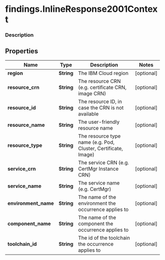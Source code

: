 # findings.InlineResponse2001Context

### Description

## Properties
Name | Type | Description | Notes
------------ | ------------- | ------------- | -------------
**region** | **String** | The IBM Cloud region | [optional] 
**resource_crn** | **String** | The resource CRN (e.g. certificate CRN, image CRN) | [optional] 
**resource_id** | **String** | The resource ID, in case the CRN is not available | [optional] 
**resource_name** | **String** | The user-friendly resource name | [optional] 
**resource_type** | **String** | The resource type name (e.g. Pod, Cluster, Certificate, Image) | [optional] 
**service_crn** | **String** | The service CRN (e.g. CertMgr Instance CRN) | [optional] 
**service_name** | **String** | The service name (e.g. CertMgr) | [optional] 
**environment_name** | **String** | The name of the environment the occurrence applies to | [optional] 
**component_name** | **String** | The name of the component the occurrence applies to | [optional] 
**toolchain_id** | **String** | The id of the toolchain the occurrence applies to | [optional] 

